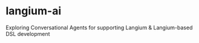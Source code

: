 # langium-ai
Exploring Conversational Agents for supporting Langium &amp; Langium-based DSL development 
